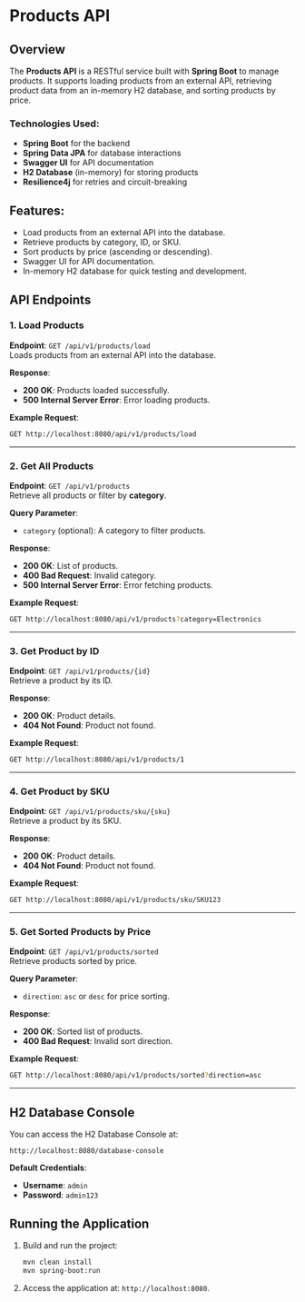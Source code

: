 
# Products API

## Overview
The **Products API** is a RESTful service built with **Spring Boot** to manage products. It supports loading products from an external API, retrieving product data from an in-memory H2 database, and sorting products by price.

### Technologies Used:
- **Spring Boot** for the backend
- **Spring Data JPA** for database interactions
- **Swagger UI** for API documentation
- **H2 Database** (in-memory) for storing products
- **Resilience4j** for retries and circuit-breaking

## Features:
- Load products from an external API into the database.
- Retrieve products by category, ID, or SKU.
- Sort products by price (ascending or descending).
- Swagger UI for API documentation.
- In-memory H2 database for quick testing and development.

## API Endpoints

### 1. **Load Products**  
**Endpoint**: `GET /api/v1/products/load`  
Loads products from an external API into the database.

**Response**:
- **200 OK**: Products loaded successfully.
- **500 Internal Server Error**: Error loading products.

**Example Request**:
```bash
GET http://localhost:8080/api/v1/products/load
```

---

### 2. **Get All Products**  
**Endpoint**: `GET /api/v1/products`  
Retrieve all products or filter by **category**.

**Query Parameter**:  
- `category` (optional): A category to filter products.

**Response**:
- **200 OK**: List of products.
- **400 Bad Request**: Invalid category.
- **500 Internal Server Error**: Error fetching products.

**Example Request**:
```bash
GET http://localhost:8080/api/v1/products?category=Electronics
```

---

### 3. **Get Product by ID**  
**Endpoint**: `GET /api/v1/products/{id}`  
Retrieve a product by its ID.

**Response**:
- **200 OK**: Product details.
- **404 Not Found**: Product not found.

**Example Request**:
```bash
GET http://localhost:8080/api/v1/products/1
```

---

### 4. **Get Product by SKU**  
**Endpoint**: `GET /api/v1/products/sku/{sku}`  
Retrieve a product by its SKU.

**Response**:
- **200 OK**: Product details.
- **404 Not Found**: Product not found.

**Example Request**:
```bash
GET http://localhost:8080/api/v1/products/sku/SKU123
```

---

### 5. **Get Sorted Products by Price**  
**Endpoint**: `GET /api/v1/products/sorted`  
Retrieve products sorted by price.

**Query Parameter**:  
- `direction`: `asc` or `desc` for price sorting.

**Response**:
- **200 OK**: Sorted list of products.
- **400 Bad Request**: Invalid sort direction.

**Example Request**:
```bash
GET http://localhost:8080/api/v1/products/sorted?direction=asc
```

---

## H2 Database Console
You can access the H2 Database Console at:

```
http://localhost:8080/database-console
```

**Default Credentials**:
- **Username**: `admin`
- **Password**: `admin123`

## Running the Application

1. Build and run the project:
   ```bash
   mvn clean install
   mvn spring-boot:run
   ```

2. Access the application at: `http://localhost:8080`.

